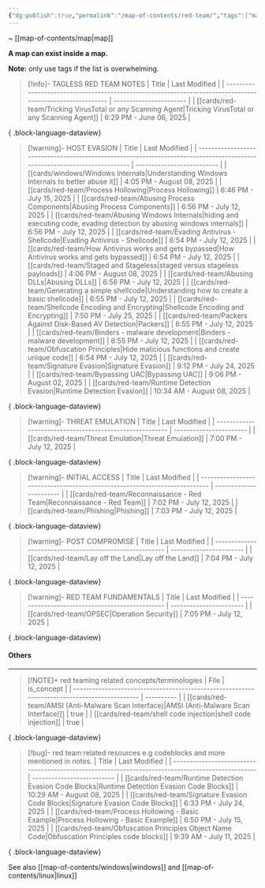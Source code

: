 ```yaml
---
{"dg-publish":true,"permalink":"/map-of-contents/red-team/","tags":["map"]}
---
```


~ [[map-of-contents/map\|map]]

**A map can exist inside a map.**

**Note:** only use tags if the list is overwhelming.

> [!info]- TAGLESS RED TEAM NOTES
>  | Title                                                                                                      | Last Modified           |
> | ---------------------------------------------------------------------------------------------------------- | ----------------------- |
> | [[cards/red-team/Tricking VirusTotal or any Scanning Agent\|Tricking VirusTotal or any Scanning Agent]] | 6:29 PM - June 06, 2025 |
> 
{ .block-language-dataview}


> [!warning]- HOST EVASION
>  | Title                                                                                                                      | Last Modified              |
> | -------------------------------------------------------------------------------------------------------------------------- | -------------------------- |
> | [[cards/windows/Windows Internals\|Understanding Windows Internals to better abuse it]]                                 | 4:05 PM - August 08, 2025  |
> | [[cards/red-team/Process Hollowing\|Process Hollowing]]                                                                 | 6:46 PM - July 15, 2025    |
> | [[cards/red-team/Abusing Process Components\|Abusing Process Components]]                                               | 6:56 PM - July 12, 2025    |
> | [[cards/red-team/Abusing Windows Internals\|hiding and executing code, evading detection by abusing windows internals]] | 6:56 PM - July 12, 2025    |
> | [[cards/red-team/Evading Antivirus - Shellcode\|Evading Antivirus - Shellcode]]                                         | 6:54 PM - July 12, 2025    |
> | [[cards/red-team/How Antivirus works and gets bypassed\|How Antivirus works and gets bypassed]]                         | 6:54 PM - July 12, 2025    |
> | [[cards/red-team/Staged and Stageless\|staged versus stageless payloads]]                                               | 4:06 PM - August 08, 2025  |
> | [[cards/red-team/Abusing DLLs\|Abusing DLLs]]                                                                           | 6:56 PM - July 12, 2025    |
> | [[cards/red-team/Generating a simple shellcode\|Understanding how to create a basic shellcode]]                         | 6:55 PM - July 12, 2025    |
> | [[cards/red-team/Shellcode Encoding and Encrypting\|Shellcode Encoding and Encrypting]]                                 | 7:50 PM - July 25, 2025    |
> | [[cards/red-team/Packers Against Disk-Based AV Detection\|Packers]]                                                     | 6:55 PM - July 12, 2025    |
> | [[cards/red-team/Binders - malware development\|Binders - malware development]]                                         | 6:55 PM - July 12, 2025    |
> | [[cards/red-team/Obfuscation Principles\|Hide malicious functions and create unique code]]                              | 6:54 PM - July 12, 2025    |
> | [[cards/red-team/Signature Evasion\|Signature Evasion]]                                                                 | 9:12 PM - July 24, 2025    |
> | [[cards/red-team/Bypassing UAC\|Bypassing UAC]]                                                                         | 9:06 PM - August 02, 2025  |
> | [[cards/red-team/Runtime Detection Evasion\|Runtime Detection Evasion]]                                                 | 10:34 AM - August 08, 2025 |
> 
{ .block-language-dataview}

> [!warning]- THREAT EMULATION
>  | Title                                                    | Last Modified           |
> | -------------------------------------------------------- | ----------------------- |
> | [[cards/red-team/Threat Emulation\|Threat Emulation]] | 7:00 PM - July 12, 2025 |
> 
{ .block-language-dataview}

 > [!warning]- INITIAL ACCESS
>  | Title                                                                      | Last Modified           |
> | -------------------------------------------------------------------------- | ----------------------- |
> | [[cards/red-team/Reconnaissance - Red Team\|Reconnaissance - Red Team]] | 7:02 PM - July 12, 2025 |
> | [[cards/red-team/Phishing\|Phishing]]                                   | 7:03 PM - July 12, 2025 |
> 
{ .block-language-dataview}

 > [!warning]- POST COMPROMISE
>  | Title                                                    | Last Modified           |
> | -------------------------------------------------------- | ----------------------- |
> | [[cards/red-team/Lay off the Land\|Lay off the Land]] | 7:04 PM - July 12, 2025 |
> 
{ .block-language-dataview}

> [!warning]- RED TEAM FUNDAMENTALS
>  | Title                                           | Last Modified           |
> | ----------------------------------------------- | ----------------------- |
> | [[cards/red-team/OPSEC\|Operation Security]] | 7:05 PM - July 12, 2025 |
> 
{ .block-language-dataview}

#### Others
---

> [!NOTE]+ red teaming related concepts/terminologies
>  | File                                                                                         | is_concept |
> | -------------------------------------------------------------------------------------------- | ---------- |
> | [[cards/red-team/AMSI (Anti-Malware Scan Interface)\|AMSI (Anti-Malware Scan Interface)]] | true       |
> | [[cards/red-team/shell code injection\|shell code injection]]                             | true       |
> 
{ .block-language-dataview}

> [!bug]- red team related resources e.g codeblocks and more mentioned in notes.
>  | Title                                                                                              | Last Modified              |
> | -------------------------------------------------------------------------------------------------- | -------------------------- |
> | [[cards/red-team/Runtime Detection Evasion Code Blocks\|Runtime Detection Evasion Code Blocks]] | 10:29 AM - August 08, 2025 |
> | [[cards/red-team/Signature Evasion Code Blocks\|Signature Evasion Code Blocks]]                 | 6:33 PM - July 24, 2025    |
> | [[cards/red-team/Process Hollowing - Basic Example\|Process Hollowing - Basic Example]]         | 6:50 PM - July 15, 2025    |
> | [[cards/red-team/Obfuscation Principles Object Name Code\|Obfuscation Principles code blocks]]  | 9:39 AM - July 11, 2025    |
> 
{ .block-language-dataview}



See also [[map-of-contents/windows\|windows]] and [[map-of-contents/linux\|linux]]